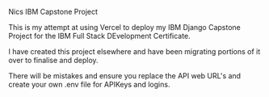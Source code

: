 Nics IBM Capstone Project

This is my attempt at using Vercel to deploy my IBM Django Capstone Project for the IBM Full Stack DEvelopment Certificate.

I have created this project elsewhere and have been migrating portions of it over to finalise and deploy.

There will be mistakes and ensure you replace the API web URL's and create your own .env file for APIKeys and logins.
